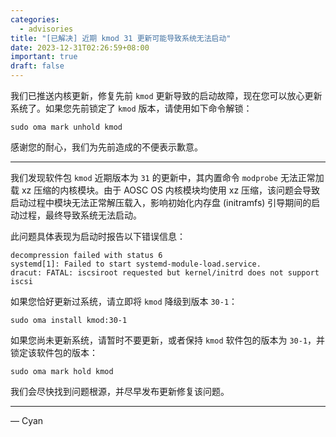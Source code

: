 ```yaml
---
categories:
  - advisories
title: "[已解决] 近期 kmod 31 更新可能导致系统无法启动"
date: 2023-12-31T02:26:59+08:00
important: true
draft: false
---
```


我们已推送内核更新，修复先前 `kmod` 更新导致的启动故障，现在您可以放心更新系统了。如果您先前锁定了 `kmod` 版本，请使用如下命令解锁：

```
sudo oma mark unhold kmod
```

感谢您的耐心，我们为先前造成的不便表示歉意。

---

我们发现软件包 `kmod` 近期版本为 `31` 的更新中，其内置命令 `modprobe` 无法正常加载 xz 压缩的内核模块。由于 AOSC OS 内核模块均使用 xz 压缩，该问题会导致启动过程中模块无法正常解压载入，影响初始化内存盘 (initramfs) 引导期间的启动过程，最终导致系统无法启动。

此问题具体表现为启动时报告以下错误信息：

```
decompression failed with status 6
systemd[1]: Failed to start systemd-module-load.service.
dracut: FATAL: iscsiroot requested but kernel/initrd does not support iscsi
```

如果您恰好更新过系统，请立即将 `kmod` 降级到版本 `30-1`：

```
sudo oma install kmod:30-1
```

如果您尚未更新系统，请暂时不要更新，或者保持 `kmod` 软件包的版本为 `30-1`，并锁定该软件包的版本：

```
sudo oma mark hold kmod
```

我们会尽快找到问题根源，并尽早发布更新修复该问题。

---

— Cyan
